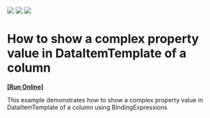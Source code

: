 <!-- default badges list -->
![](https://img.shields.io/endpoint?url=https://codecentral.devexpress.com/api/v1/VersionRange/128530419/15.1.3%2B)
[![](https://img.shields.io/badge/Open_in_DevExpress_Support_Center-FF7200?style=flat-square&logo=DevExpress&logoColor=white)](https://supportcenter.devexpress.com/ticket/details/T274100)
[![](https://img.shields.io/badge/📖_How_to_use_DevExpress_Examples-e9f6fc?style=flat-square)](https://docs.devexpress.com/GeneralInformation/403183)
<!-- default badges end -->
# How to show a complex property value in DataItemTemplate of a column
<!-- run online -->
**[[Run Online]](https://codecentral.devexpress.com/t274100/)**
<!-- run online end -->


This example demonstrates how to show a complex property value in DataItemTemplate of a column using BindingExpressions

<br/>


